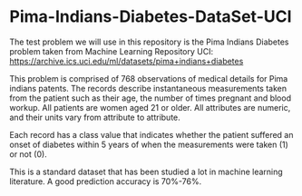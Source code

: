 # Pima-Indians-Diabetes-DataSet-UCI

The test problem we will use in this repository is the Pima Indians Diabetes problem taken from Machine Learning Repository UCI:
https://archive.ics.uci.edu/ml/datasets/pima+indians+diabetes

This problem is comprised of 768 observations of medical details for Pima indians patents. The records describe instantaneous measurements taken from the patient such as their age, the number of times pregnant and blood workup. All patients are women aged 21 or older. All attributes are numeric, and their units vary from attribute to attribute.

Each record has a class value that indicates whether the patient suffered an onset of diabetes within 5 years of when the measurements were taken (1) or not (0).

This is a standard dataset that has been studied a lot in machine learning literature. A good prediction accuracy is 70%-76%.
